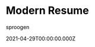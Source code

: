 ---
title: Modern Resume
github: https://github.com/sproogen/modern-resume-theme
demo: https://sproogen.github.io/modern-resume-theme/
license: MIT
author: sproogen
author_link: ''
author_twitter: ''
date: 2021-04-29T00:00:00.000Z
ssg:
  - Jekyll
cms: null
css: null
category:
  - Portfolio
description: A modern static resume template and theme. Powered by Jekyll and GitHub pages.
draft: true
publish_date: '2018-06-04T23:09:47Z'
update_date: '2022-01-17T12:34:30Z'
github_star: 1454
github_fork: 944
---